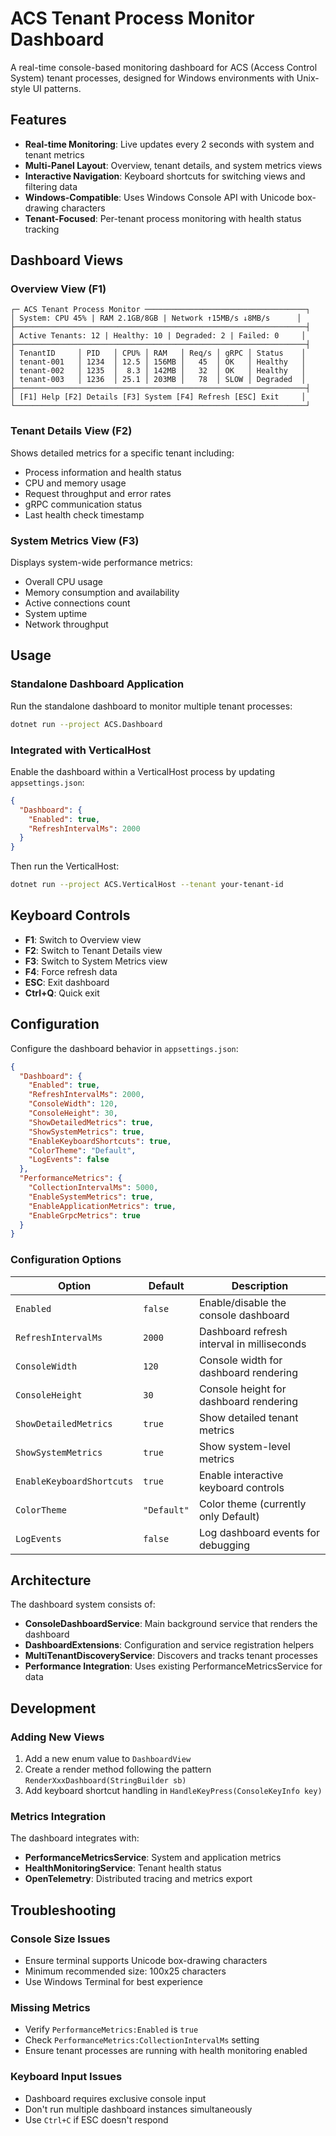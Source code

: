 # ACS Tenant Process Monitor Dashboard

A real-time console-based monitoring dashboard for ACS (Access Control System) tenant processes, designed for Windows environments with Unix-style UI patterns.

## Features

- **Real-time Monitoring**: Live updates every 2 seconds with system and tenant metrics
- **Multi-Panel Layout**: Overview, tenant details, and system metrics views
- **Interactive Navigation**: Keyboard shortcuts for switching views and filtering data
- **Windows-Compatible**: Uses Windows Console API with Unicode box-drawing characters
- **Tenant-Focused**: Per-tenant process monitoring with health status tracking

## Dashboard Views

### Overview View (F1)
```
┌─ ACS Tenant Process Monitor ────────────────────────────────────┐
│ System: CPU 45% | RAM 2.1GB/8GB | Network ↑15MB/s ↓8MB/s      │
├─────────────────────────────────────────────────────────────────┤
│ Active Tenants: 12 | Healthy: 10 | Degraded: 2 | Failed: 0     │
├─────────────────────────────────────────────────────────────────┤
│ TenantID     │ PID   │ CPU% │ RAM   │ Req/s │ gRPC │ Status    │
│ tenant-001   │ 1234  │ 12.5 │ 156MB │   45  │ OK   │ Healthy   │
│ tenant-002   │ 1235  │  8.3 │ 142MB │   32  │ OK   │ Healthy   │
│ tenant-003   │ 1236  │ 25.1 │ 203MB │   78  │ SLOW │ Degraded  │
├─────────────────────────────────────────────────────────────────┤
│ [F1] Help [F2] Details [F3] System [F4] Refresh [ESC] Exit     │
└─────────────────────────────────────────────────────────────────┘
```

### Tenant Details View (F2)
Shows detailed metrics for a specific tenant including:
- Process information and health status
- CPU and memory usage
- Request throughput and error rates
- gRPC communication status
- Last health check timestamp

### System Metrics View (F3)
Displays system-wide performance metrics:
- Overall CPU usage
- Memory consumption and availability
- Active connections count
- System uptime
- Network throughput

## Usage

### Standalone Dashboard Application

Run the standalone dashboard to monitor multiple tenant processes:

```bash
dotnet run --project ACS.Dashboard
```

### Integrated with VerticalHost

Enable the dashboard within a VerticalHost process by updating `appsettings.json`:

```json
{
  "Dashboard": {
    "Enabled": true,
    "RefreshIntervalMs": 2000
  }
}
```

Then run the VerticalHost:

```bash
dotnet run --project ACS.VerticalHost --tenant your-tenant-id
```

## Keyboard Controls

- **F1**: Switch to Overview view
- **F2**: Switch to Tenant Details view
- **F3**: Switch to System Metrics view
- **F4**: Force refresh data
- **ESC**: Exit dashboard
- **Ctrl+Q**: Quick exit

## Configuration

Configure the dashboard behavior in `appsettings.json`:

```json
{
  "Dashboard": {
    "Enabled": true,
    "RefreshIntervalMs": 2000,
    "ConsoleWidth": 120,
    "ConsoleHeight": 30,
    "ShowDetailedMetrics": true,
    "ShowSystemMetrics": true,
    "EnableKeyboardShortcuts": true,
    "ColorTheme": "Default",
    "LogEvents": false
  },
  "PerformanceMetrics": {
    "CollectionIntervalMs": 5000,
    "EnableSystemMetrics": true,
    "EnableApplicationMetrics": true,
    "EnableGrpcMetrics": true
  }
}
```

### Configuration Options

| Option | Default | Description |
|--------|---------|-------------|
| `Enabled` | `false` | Enable/disable the console dashboard |
| `RefreshIntervalMs` | `2000` | Dashboard refresh interval in milliseconds |
| `ConsoleWidth` | `120` | Console width for dashboard rendering |
| `ConsoleHeight` | `30` | Console height for dashboard rendering |
| `ShowDetailedMetrics` | `true` | Show detailed tenant metrics |
| `ShowSystemMetrics` | `true` | Show system-level metrics |
| `EnableKeyboardShortcuts` | `true` | Enable interactive keyboard controls |
| `ColorTheme` | `"Default"` | Color theme (currently only Default) |
| `LogEvents` | `false` | Log dashboard events for debugging |

## Architecture

The dashboard system consists of:

- **ConsoleDashboardService**: Main background service that renders the dashboard
- **DashboardExtensions**: Configuration and service registration helpers
- **MultiTenantDiscoveryService**: Discovers and tracks tenant processes
- **Performance Integration**: Uses existing PerformanceMetricsService for data

## Development

### Adding New Views

1. Add a new enum value to `DashboardView`
2. Create a render method following the pattern `RenderXxxDashboard(StringBuilder sb)`
3. Add keyboard shortcut handling in `HandleKeyPress(ConsoleKeyInfo key)`

### Metrics Integration

The dashboard integrates with:
- **PerformanceMetricsService**: System and application metrics
- **HealthMonitoringService**: Tenant health status
- **OpenTelemetry**: Distributed tracing and metrics export

## Troubleshooting

### Console Size Issues
- Ensure terminal supports Unicode box-drawing characters
- Minimum recommended size: 100x25 characters
- Use Windows Terminal for best experience

### Missing Metrics
- Verify `PerformanceMetrics:Enabled` is `true`
- Check `PerformanceMetrics:CollectionIntervalMs` setting
- Ensure tenant processes are running with health monitoring enabled

### Keyboard Input Issues
- Dashboard requires exclusive console input
- Don't run multiple dashboard instances simultaneously
- Use `Ctrl+C` if ESC doesn't respond